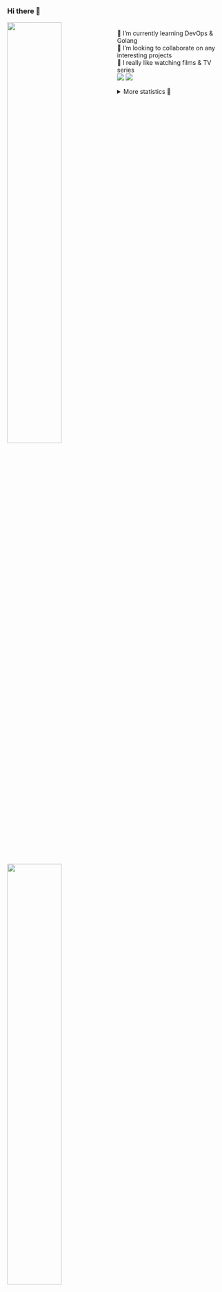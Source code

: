 ### Hi there 👋


[<img align="left" width="50%" src="https://github-readme-stats.vercel.app/api?username=rufusnufus&hide=issues&show_icons=true&count_private=true&theme=transparent&title_color=FF6F40&text_color=FBF9F8&icon_color=F48242&hide_border=true&hide_title=true#gh-dark-mode-only">](https://metrics.lecoq.io/rufusnufus#gh-dark-mode-only)
[<img align="left" width="50%" src="https://github-readme-stats.vercel.app/api?username=rufusnufus&hide=issues&show_icons=true&count_private=true&theme=transparent&title_color=FF6533&text_color=4D4644&icon_color=FF8038&hide_border=true&hide_title=true#gh-light-mode-only">](https://metrics.lecoq.io/rufusnufus#gh-light-mode-only)

<p>
  <br>
  🌱 I’m currently learning DevOps & Golang</br>
  👯 I’m looking to collaborate on any interesting projects</br>
  🎥 I really like watching films & TV series</br>
  <a href="https://linkedin.com/in/rufusnufus"><img src="https://img.shields.io/badge/linkedin-0077B5.svg?style=for-the-badge&logo=linkedin&logoColor=white"/></a>
  <a href="https://t.me/rufusnufus"><img src="https://img.shields.io/badge/-telegram-black?style=for-the-badge&color=blue&logo=telegram"/></a>
</p>

<p text-align="left">
<details>
  <summary>More statistics 👀</summary><br/>

<!--START_SECTION:waka-->
![Code Time](http://img.shields.io/badge/Code%20Time-146%20hrs%2016%20mins-blue)

![Profile Views](http://img.shields.io/badge/Profile%20Views-0-blue)

**I'm an Early 🐤** 

```text
🌞 Morning      128 commits       ████░░░░░░░░░░░░░░░░░░░░░   19.31 % 
🌆 Daytime      345 commits       █████████████░░░░░░░░░░░░   52.04 % 
🌃 Evening      158 commits       ██████░░░░░░░░░░░░░░░░░░░   23.83 % 
🌙 Night         32 commits       █░░░░░░░░░░░░░░░░░░░░░░░░   04.83 % 

```
📅 **I'm Most Productive on Monday** 

```text
Monday         133 commits       █████░░░░░░░░░░░░░░░░░░░░   20.06 % 
Tuesday        130 commits       █████░░░░░░░░░░░░░░░░░░░░   19.61 % 
Wednesday       99 commits       ███░░░░░░░░░░░░░░░░░░░░░░   14.93 % 
Thursday       116 commits       ████░░░░░░░░░░░░░░░░░░░░░   17.50 % 
Friday         124 commits       ████░░░░░░░░░░░░░░░░░░░░░   18.70 % 
Saturday        39 commits       █░░░░░░░░░░░░░░░░░░░░░░░░   05.88 % 
Sunday          22 commits       ░░░░░░░░░░░░░░░░░░░░░░░░░   03.32 % 

```


📊 **This Week I Spent My Time On** 

```text
💬 Programming Languages: 
YAML                     10 hrs 42 mins      ███████████░░░░░░░░░░░░░░   46.15 % 
Other                    8 hrs 29 mins       █████████░░░░░░░░░░░░░░░░   36.59 % 
Bash                     2 hrs 8 mins        ██░░░░░░░░░░░░░░░░░░░░░░░   09.22 % 
HCL                      1 hr 21 mins        █░░░░░░░░░░░░░░░░░░░░░░░░   05.84 % 
Docker                   17 mins             ░░░░░░░░░░░░░░░░░░░░░░░░░   01.27 % 

🔥 Editors: 
VS Code                  21 hrs 8 mins       ██████████████████████░░░   91.09 % 
iTerm2                   2 hrs 4 mins        ██░░░░░░░░░░░░░░░░░░░░░░░   08.91 % 

```

**I Mostly Code in Python** 

```text
Python                   9 repos             ███████░░░░░░░░░░░░░░░░░░   28.12 % 
Java                     4 repos             ███░░░░░░░░░░░░░░░░░░░░░░   12.50 % 
Jupyter Notebook         4 repos             ███░░░░░░░░░░░░░░░░░░░░░░   12.50 % 
JavaScript               3 repos             ██░░░░░░░░░░░░░░░░░░░░░░░   09.38 % 
HTML                     3 repos             ██░░░░░░░░░░░░░░░░░░░░░░░   09.38 % 

```



 Last Updated on 18/02/2023 00:40:54 UTC
<!--END_SECTION:waka-->

</details>
</p>
